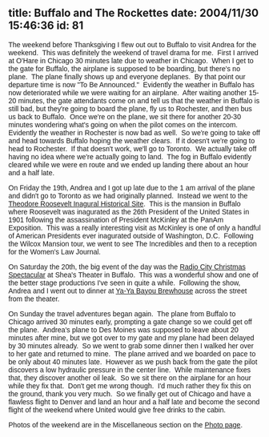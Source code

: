 title: Buffalo and The Rockettes
date: 2004/11/30 15:46:36
id: 81
---
<font face="Arial">The weekend before Thanksgiving I flew out out to Buffalo to visit Andrea for the weekend.  This was definitely the weekend of travel drama for me.  First I arrived at O'Hare in Chicago 30 minutes late due to weather in Chicago.  When I get to the gate for Buffalo, the airplane is supposed to be boarding, but there's no plane.  The plane finally shows up and everyone deplanes.  By that point our departure time is now "To Be Announced."  Evidently the weather in Buffalo has now deteriorated while we were waiting for an airplane.  After waiting another 15-20 minutes, the gate attendants come on and tell us that the weather in Buffalo is still bad, but they're going to board the plane, fly us to Rochester, and then bus us back to Buffalo.  Once we're on the plane, we sit there for another 20-30 minutes wondering what's going on when the pilot comes on the intercom.  Evidently the weather in Rochester is now bad as well.  So we're going to take off and head towards Buffalo hoping the weather clears.  If it doesn't we're going to head to Rochester.  If that doesn't work, we'll go to Toronto.  We actually take off having no idea where we're actually going to land.  The fog in Buffalo evidently cleared while we were en route and we ended up landing there about an hour and a half late.</font>

<font face="Arial">On Friday the 19th, Andrea and I got up late due to the 1 am arrival of the plane and didn't go to Toronto as we had originally planned.  Instead we went to the [Theodore Roosevelt Inagural Historical Site](http://www.nps.gov/thri/).  This is the mansion in Buffalo where Roosevelt was inagurated as the 26th President of the United States in 1901 following the assassination of President McKinley at the PanAm Exposition.  This was a really interesting visit as McKinley is one of only a handful of American Presidents ever inagurated outside of Washington, D.C.  Following the Wilcox Mansion tour, we went to see The Incredibles and then to a reception for the Women's Law Journal.</font>

<font face="Arial">On Saturday the 20th, the big event of the day was the [Radio City Christmas Spectacular](http://www.radiocity.com/rc_xs_index.html) at Shea's Theater in Buffalo.  This was a wonderful show and one of the better stage productions I've seen in quite a while.  Following the show, Andrea and I went out to dinner at [Ya-Ya Bayou Brewhouse](http://www.ultimaterestaurants.com/yaya/index.html) across the street from the theater.</font>

<font face="Arial">On Sunday the travel adventures began again.  The plane from Buffalo to Chicago arrived 30 minutes early, prompting a gate change so we could get off the plane.  Andrea's plane to Des Moines was supposed to leave about 20 minutes after mine, but we got over to my gate and my plane had been delayed by 30 minutes already.  So we went to grab some dinner then I walked her over to her gate and returned to mine.  The plane arrived and we boarded on pace to be only about 40 minutes late.  However as we push back from the gate the pilot discovers a low hydraulic pressure in the center line.  While maintenance fixes that, they discover another oil leak.  So we sit there on the airplane for an hour while they fix that.  Don't get me wrong though.  I'd much rather they fix this on the ground, thank you very much.  So we finally get out of Chicago and have a flawless flight to Denver and land an hour and a half late and become the second flight of the weekend where United would give free drinks to the cabin.</font>

<font face="Arial">Photos of the weekend are in the Miscellaneous section on the [Photo page](photo.asp).</font>